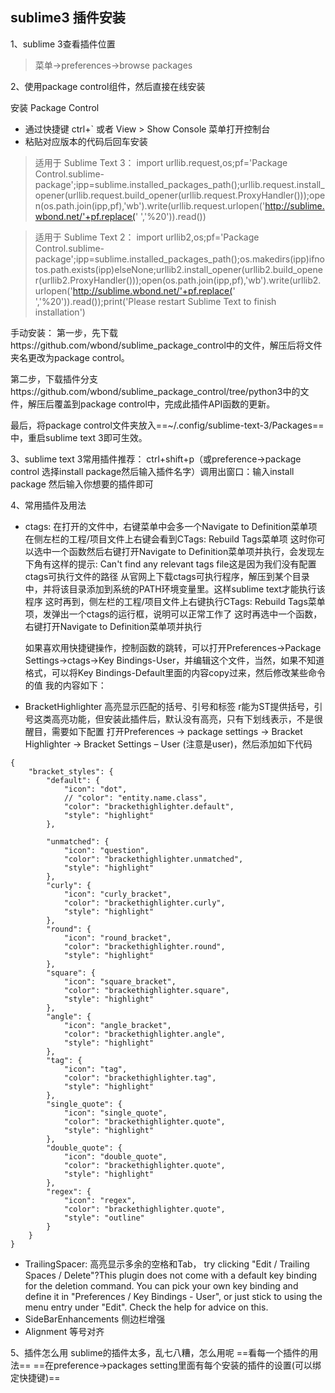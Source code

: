 ## sublime3 插件安装

1、sublime 3查看插件位置
>菜单->preferences->browse packages

2、使用package control组件，然后直接在线安装

安装 Package Control
- 通过快捷键 ctrl+` 或者 View > Show Console 菜单打开控制台
- 粘贴对应版本的代码后回车安装
>适用于 Sublime Text 3：
import  urllib.request,os;pf='Package Control.sublime-package';ipp=sublime.installed_packages_path();urllib.request.install_opener(urllib.request.build_opener(urllib.request.ProxyHandler()));open(os.path.join(ipp,pf),'wb').write(urllib.request.urlopen('http://sublime.wbond.net/'+pf.replace(' ','%20')).read())

>适用于 Sublime Text 2：
import  urllib2,os;pf='Package Control.sublime-package';ipp=sublime.installed_packages_path();os.makedirs(ipp)ifnotos.path.exists(ipp)elseNone;urllib2.install_opener(urllib2.build_opener(urllib2.ProxyHandler()));open(os.path.join(ipp,pf),'wb').write(urllib2.urlopen('http://sublime.wbond.net/'+pf.replace(' ','%20')).read());print('Please restart Sublime Text to finish installation')

手动安装：
第一步，先下载https://github.com/wbond/sublime_package_control中的文件，解压后将文件夹名更改为package control。

第二步，下载插件分支https://github.com/wbond/sublime_package_control/tree/python3中的文件，解压后覆盖到package control中，完成此插件API函数的更新。

最后，将package control文件夹放入==~/.config/sublime-text-3/Packages==中，重启sublime text 3即可生效。

3、sublime text 3常用插件推荐：
 ctrl+shift+p（或preference->package control 选择install package然后输入插件名字）调用出窗口：输入install package
 然后输入你想要的插件即可

4、常用插件及用法

- ctags: 在打开的文件中，右键菜单中会多一个Navigate to Definition菜单项
  在侧左栏的工程/项目文件上右键会看到CTags: Rebuild Tags菜单项
 这时你可以选中一个函数然后右键打开Navigate to Definition菜单项并执行，会发现左下角有这样的提示: Can't find any relevant tags file这是因为我们没有配置ctags可执行文件的路径
  从官网上下载ctags可执行程序，解压到某个目录中，并将该目录添加到系统的PATH环境变量里。这样sublime text才能执行该程序
  这时再到，侧左栏的工程/项目文件上右键执行CTags: Rebuild Tags菜单项，发弹出一个ctags的运行框，说明可以正常工作了
  这时再选中一个函数，右键打开Navigate to Definition菜单项并执行

  如果喜欢用快捷键操作，控制函数的跳转，可以打开Preferences->Package Settings->ctags->Key Bindings-User，并编辑这个文件，当然，如果不知道格式，可以将Key Bindings-Default里面的内容copy过来，然后修改某些命令的值
我的内容如下：

-  BracketHighlighter 高亮显示匹配的括号、引号和标签
  r能为ST提供括号，引号这类高亮功能，但安装此插件后，默认没有高亮，只有下划线表示，不是很醒目，需要如下配置
打开Preferences -> package settings -> Bracket Highlighter -> Bracket Settings – User (注意是user)，然后添加如下代码
```
{
    "bracket_styles": {
        "default": {
            "icon": "dot",
            // "color": "entity.name.class",
            "color": "brackethighlighter.default",
            "style": "highlight"
        },

        "unmatched": {
            "icon": "question",
            "color": "brackethighlighter.unmatched",
            "style": "highlight"
        },
        "curly": {
            "icon": "curly_bracket",
            "color": "brackethighlighter.curly",
            "style": "highlight"
        },
        "round": {
            "icon": "round_bracket",
            "color": "brackethighlighter.round",
            "style": "highlight"
        },
        "square": {
            "icon": "square_bracket",
            "color": "brackethighlighter.square",
            "style": "highlight"
        },
        "angle": {
            "icon": "angle_bracket",
            "color": "brackethighlighter.angle",
            "style": "highlight"
        },
        "tag": {
            "icon": "tag",
            "color": "brackethighlighter.tag",
            "style": "highlight"
        },
        "single_quote": {
            "icon": "single_quote",
            "color": "brackethighlighter.quote",
            "style": "highlight"
        },
        "double_quote": {
            "icon": "double_quote",
            "color": "brackethighlighter.quote",
            "style": "highlight"
        },
        "regex": {
            "icon": "regex",
            "color": "brackethighlighter.quote",
            "style": "outline"
        }
    }
}
```
- TrailingSpacer: 高亮显示多余的空格和Tab，
    try clicking "Edit / Trailing Spaces / Delete"?This plugin does not come with a default key binding for the deletion command. You can
  pick your own key binding and define it in "Preferences / Key Bindings - User", or just
  stick to using the menu entry under "Edit". Check the help for advice on this.
- SideBarEnhancements 侧边栏增强
- Alignment 等号对齐

5、插件怎么用
sublime的插件太多，乱七八糟，怎么用呢
==看每一个插件的用法==
==在preference->packages setting里面有每个安装的插件的设置(可以绑定快捷键)==